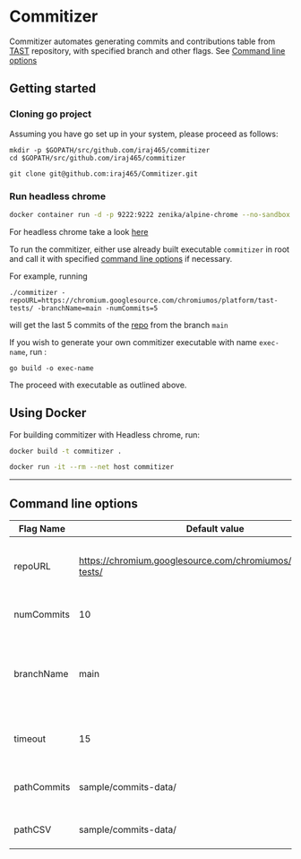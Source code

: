 # Commitizer

Commitizer automates generating commits and contributions table from [TAST](https://chromium.googlesource.com/chromiumos/platform/tast/) repository, with specified branch and other flags. See [Command line options](#command-line-options)

## Getting started

### Cloning go project

Assuming you have go set up in your system, please proceed as follows:

```
mkdir -p $GOPATH/src/github.com/iraj465/commitizer
cd $GOPATH/src/github.com/iraj465/commitizer

git clone git@github.com:iraj465/Commitizer.git
```
### Run headless chrome

```bash
docker container run -d -p 9222:9222 zenika/alpine-chrome --no-sandbox --remote-debugging-address=0.0.0.0 --remote-debugging-port=9222

```
For headless chrome take a look [here](https://developers.google.com/web/updates/2017/04/headless-chrome)

To run the commitizer, either use already built executable `commitizer` in root and call it with specified [command line options](#command-line-options) if necessary.

For example, running 
```
./commitizer -repoURL=https://chromium.googlesource.com/chromiumos/platform/tast-tests/ -branchName=main -numCommits=5
```
will get the last 5 commits of the [repo](https://chromium.googlesource.com/chromiumos/platform/tast-tests/) from the branch `main`

If you wish to generate your own commitizer executable with name `exec-name`, run :

```
go build -o exec-name
```
The proceed with executable as outlined above.

## Using Docker
For building commitizer with Headless chrome, run:
```bash
docker build -t commitizer .

docker run -it --rm --net host commitizer
```
---
## Command line options

Flag Name | Default value | Description |
---- | --- | --- |
repoURL  | https://chromium.googlesource.com/chromiumos/platform/tast-tests/ |Repository URL to obtain the commits from |
numCommits  | 10 | Number of commits to be obtained|
branchName  | main | Name of the branch on the first page to start the commitizer process |
timeout   | 15 | Sets the context timeout value|
pathCommits  |sample/commits-data/ | Path to store the commit files |
pathCSV  |sample/commits-data/ | Path to store the CSV file |
